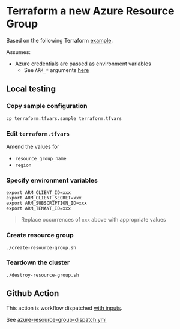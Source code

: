# Terraform a new Azure Resource Group

Based on the following Terraform [example](https://registry.terraform.io/providers/hashicorp/azurerm/latest/docs/resources/resource_group#example-usage).

Assumes:

* Azure credentials are passed as environment variables
  * See `ARM_*` arguments [here](https://registry.terraform.io/providers/hashicorp/azurerm/latest/docs#argument-reference)


## Local testing

### Copy sample configuration

```
cp terraform.tfvars.sample terraform.tfvars
```

### Edit `terraform.tfvars`

Amend the values for

* `resource_group_name`
* `region`

### Specify environment variables

```
export ARM_CLIENT_ID=xxx
export ARM_CLIENT_SECRET=xxx
export ARM_SUBSCRIPTION_ID=xxx
export ARM_TENANT_ID=xxx
```
> Replace occurrences of `xxx` above with appropriate values

### Create resource group

```
./create-resource-group.sh
```

### Teardown the cluster

```
./destroy-resource-group.sh
```


## Github Action

This action is workflow dispatched [with inputs](https://docs.github.com/en/actions/using-workflows/workflow-syntax-for-github-actions#onworkflow_dispatchinputs).

See [azure-resource-group-dispatch.yml](https://github.com/clicktruck/azure-actions/actions/workflows/azure-resource-group-dispatch.yml)